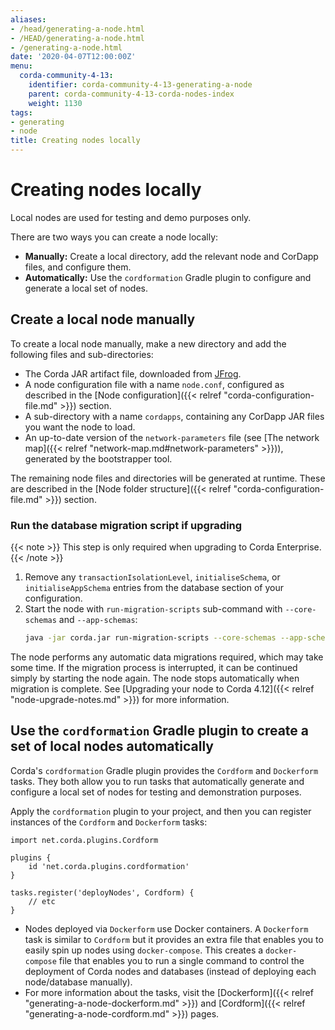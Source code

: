 ```yaml
---
aliases:
- /head/generating-a-node.html
- /HEAD/generating-a-node.html
- /generating-a-node.html
date: '2020-04-07T12:00:00Z'
menu:
  corda-community-4-13:
    identifier: corda-community-4-13-generating-a-node
    parent: corda-community-4-13-corda-nodes-index
    weight: 1130
tags:
- generating
- node
title: Creating nodes locally
---
```


# Creating nodes locally

Local nodes are used for testing and demo purposes only.

There are two ways you can create a node locally:
- **Manually:** Create a local directory, add the relevant node and CorDapp files, and configure them.
- **Automatically:** Use the `cordformation` Gradle plugin to configure and generate a local set of nodes.

## Create a local node manually

To create a local node manually, make a new directory and add the following files and sub-directories:

* The Corda JAR artifact file, downloaded from [JFrog](https://download.corda.net/maven/corda-releases/net/corda/corda/4.13/corda-4.12.jar/).
* A node configuration file with a name `node.conf`, configured as described in the [Node configuration]({{< relref "corda-configuration-file.md" >}}) section.
* A sub-directory with a name `cordapps`, containing any CorDapp JAR files you want the node to load.
* An up-to-date version of the `network-parameters` file (see [The network map]({{< relref "network-map.md#network-parameters" >}})), generated by the bootstrapper tool.

The remaining node files and directories will be generated at runtime. These are described in the [Node folder structure]({{< relref "corda-configuration-file.md" >}}) section.

### Run the database migration script if upgrading

{{< note >}} This step is only required when upgrading to Corda Enterprise. {{< /note >}}

1. Remove any `transactionIsolationLevel`, `initialiseSchema`, or `initialiseAppSchema` entries from the database section of your configuration.
2. Start the node with `run-migration-scripts` sub-command with `--core-schemas` and `--app-schemas`:
   ```bash
   java -jar corda.jar run-migration-scripts --core-schemas --app-schemas
   ```

The node performs any automatic data migrations required, which may take some time. If the migration process is interrupted, it can be continued simply by starting the node again. The node stops automatically when migration is complete. See [Upgrading your node to Corda 4.12]({{< relref "node-upgrade-notes.md" >}}) for more information.

## Use the `cordformation` Gradle plugin to create a set of local nodes automatically

Corda's `cordformation` Gradle plugin provides the `Cordform` and `Dockerform` tasks. They both allow you to run tasks that automatically generate and configure a local set of nodes for testing and demonstration purposes.

Apply the `cordformation` plugin to your project, and then you can register instances of the `Cordform` and `Dockerform` tasks:

```
import net.corda.plugins.Cordform

plugins {
    id 'net.corda.plugins.cordformation'
}

tasks.register('deployNodes', Cordform) {
    // etc
}
```

* Nodes deployed via `Dockerform` use Docker containers. A `Dockerform` task is similar to `Cordform` but it provides an extra file that enables you to easily spin up nodes using `docker-compose`. This creates a `docker-compose` file that enables you to run a single command to control the deployment of Corda nodes and databases (instead of deploying each node/database manually).
* For more information about the tasks, visit the [Dockerform]({{< relref "generating-a-node-dockerform.md" >}}) and [Cordform]({{< relref "generating-a-node-cordform.md" >}}) pages.
